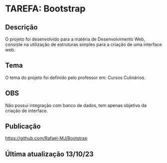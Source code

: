# TAREFA: Bootstrap
## Descrição
O projeto foi desenvolvido para a matéria de Desenvolvimento Web, consiste na utilização de estruturas simples para a criação de uma interface web.

## Tema
O tema do projeto foi definido pelo professor em: Cursos Culinários.

## OBS
Não possui integração com banco de dados, tem apenas objetivo da criação de interface.

## Publicação
https://github.com/Rafael-MJ/Bootstrap

## Última atualização 13/10/23
